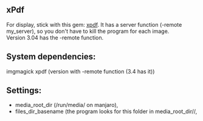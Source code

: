 ## xPdf
For display, stick with this gem: [xpdf](https://www.xpdfreader.com/download.html). 
It has a server function (-remote my_server), so you don't have to kill the program for each image.  
Version 3.04 has the -remote function. 

## System dependencies:
imgmagick
xpdf (version with -remote function (3.4 has it))

## Settings:
* media_root_dir (/run/media/ on manjaro),
* files_dir_basename (the program looks for this folder in 
media_root_dir/<username>/,